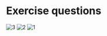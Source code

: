 # Exercise questions 

![3](https://user-images.githubusercontent.com/111063866/231531092-b2aa8d42-1e5c-42ce-ad21-6875dc2c262e.jpg)
![2](https://user-images.githubusercontent.com/111063866/231531158-79891b52-c5b3-4461-b4b4-ae333c638458.jpg)
![1](https://user-images.githubusercontent.com/111063866/231531252-678bb2a9-a7dc-4d17-bf2e-6fca0555b23e.jpg)
